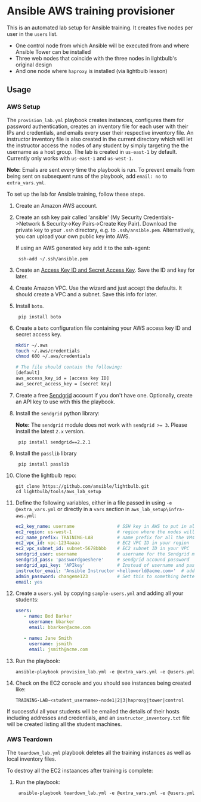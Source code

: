 Ansible AWS training provisioner
================================

This is an automated lab setup for Ansible training. It creates five nodes per user in the `users` list.

* One control node from which Ansible will be executed from and where Ansible Tower can be installed
* Three web nodes that coincide with the three nodes in lightbulb's original design
* And one node where `haproxy` is installed (via lightbulb lesson)

## Usage ##


### AWS Setup ###

The `provision_lab.yml` playbook creates instances, configures them for password authentication, creates an inventory file for each user with their IPs and credentials, and emails every user their respective inventory file. An instructor inventory file is also created in the current directory which will let the instructor access the nodes of any student by simply targeting the the username as a host group. The lab is created in `us-east-1` by default.  Currently only works with `us-east-1` and `us-west-1`.

**Note:** Emails are sent _every_ time the playbook is run. To prevent emails from being sent on subsequent runs of the playbook, add `email: no` to `extra_vars.yml`.

To set up the lab for Ansible training, follow these steps.

1. Create an Amazon AWS account.

2. Create an ssh key pair called 'ansible' (My Security Credentials->Network & Security->Key Pairs->Create Key Pair). Download the private key to your `.ssh` directory, e.g. to `.ssh/ansible.pem`. Alternatively, you can upload your own public key into AWS.

      If using an AWS generated key add it to the ssh-agent:

        ssh-add ~/.ssh/ansible.pem

3. Create an [Access Key ID and Secret Access Key](http://docs.aws.amazon.com/AWSSimpleQueueService/latest/SQSGettingStartedGuide/AWSCredentials.html).  Save the ID and key for later. 

4. Create Amazon VPC.   Use the wizard and just accept the defaults.   It should create a VPC and a subnet. Save this info for later.

5. Install `boto`.

        pip install boto

6. Create a `boto` configuration file containing your AWS access key ID and secret access key.

    ```bash
    mkdir ~/.aws
    touch ~/.aws/credentials
    chmod 600 ~/.aws/credentials

    # The file should contain the following:
    [default]
    aws_access_key_id = [access key ID]
    aws_secret_access_key = [secret key]
    ```

7. Create a free [Sendgrid](http://sendgrid.com) account if you don't have one. Optionally, create an API key to use with this the playbook.

8. Install the `sendgrid` python library:

    **Note:** The `sendgrid` module does not work with `sendgrid >= 3`. Please install the latest `2.x` version.

        pip install sendgrid==2.2.1
        
9. Install the `passlib` library

        pip install passlib

10. Clone the lightbulb repo:

        git clone https://github.com/ansible/lightbulb.git
        cd lightbulb/tools/aws_lab_setup

11. Define the following variables, either in a file passed in using `-e @extra_vars.yml` or directly in a `vars` section in `aws_lab_setup\infra-aws.yml`:

      ```yaml
      ec2_key_name: username                # SSH key in AWS to put in all the instances
      ec2_region: us-west-1                 # region where the nodes will live
      ec2_name_prefix: TRAINING-LAB         # name prefix for all the VMs
      ec2_vpc_id: vpc-1234aaaa              # EC2 VPC ID in your region
      ec2_vpc_subnet_id: subnet-5678bbbb    # EC2 subnet ID in your VPC
      sendgrid_user: username               # username for the Sendgrid module
      sendgrid_pass: 'passwordgoeshere'     # sendgrid accound password
      sendgrid_api_key: 'APIkey'            # Instead of username and password, you may use an API key. Don't define both.
      instructor_email: 'Ansible Instructor <helloworld@acme.com>'  # address you want the emails to arrive from
      admin_password: changeme123           # Set this to something better if you'd like. Defaults to 'LearnAnsible[two digit month][two digit year]', e.g., LearnAnsible0416
      email: yes
      ```

12. Create a `users.yml` by copying `sample-users.yml` and adding all your students:

     ```yaml
     users:
        - name: Bod Barker
          username: bbarker
          email: bbarker@acme.com

        - name: Jane Smith
          username: jsmith
          email: jsmith@acme.com
     ```

13. Run the playbook:

        ansible-playbook provision_lab.yml -e @extra_vars.yml -e @users.yml

14. Check on the EC2 console and you should see instances being created like:

        TRAINING-LAB-<student_username>-node1|2|3|haproxy|tower|control

If successful all your students will be emailed the details of their hosts including addresses and credentials, and an `instructor_inventory.txt` file will be created listing all the student machines.


### AWS Teardown ###

The `teardown_lab.yml` playbook deletes all the training instances as well as local inventory files.

To destroy all the EC2 instaances after training is complete:

1. Run the playbook:

        ansible-playbook teardown_lab.yml -e @extra_vars.yml -e @users.yml
